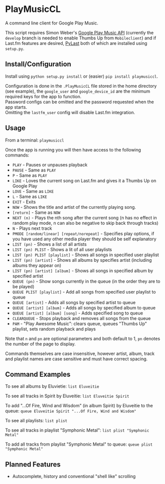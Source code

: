 PlayMusicCL
===========

A command line client for Google Play Music.

This script requires Simon Weber's [Google Play Music API](https://github.com/simon-weber/Unofficial-Google-Music-API) (currently the ```develop``` branch is needed to enable Thumbs Up from ```Mobileclient```) and if Last.fm features are desired, [PyLast](https://code.google.com/p/pylast/) both of which are installed using ```setup.py```.

Install/Configuration
---------------------

Install using ```python setup.py install``` or (easier) ```pip install playmusiccl```.

Configuration is done in the ```.PlayMusicCL``` file stored in the home directory (see example), the ```google_user``` and ```google_device_id``` are the minimum required keys for the app to function.   
Password configs can be omitted and the password requested when the app starts.   
Omitting the ```lastfm_user``` config will disable Last.fm integration.

Usage
-----

From a terminal: ```playmusiccl```

Once the app is running you will then have access to the following commands:

-	```PLAY``` - Pauses or unpauses playback
-	```PAUSE``` - Same as ```PLAY```
- ```P``` - Same as ```PLAY```
-	```LIKE``` - Loves the current song on Last.fm and gives it a Thumbs Up on Google Play
-	```LOVE``` - Same as ```LIKE```
- ```L``` - Same as ```LIKE```
-	```EXIT``` - Exits
-	```NOW``` - Shows the title and artist of the currently playing song.
- ```[return]``` - Same as ```NOW```
-	```NEXT (n)``` - Plays the nth song after the current song (n has no effect in random play mode, n can also be negative to skip back through tracks)
- ```N``` - Plays next track
-	```PMODE [random/linear] [repeat/norepeat]``` - Specifies play options, if you have used any other media player they should be self explanatory
-	```LIST (pn)``` - Shows a list of all artists
-	```LIST (pn) PLIST``` - Shows a lit of all user playlists
-	```LIST (pn) PLIST [playlist]``` - Shows all songs in specified user playlist
-	```LIST (pn) [artist]``` - Shows all albums by specifies artist (including albums they appear on)
-	```LIST (pn) [artist] [album]``` - Shows all songs in specified album by specified artist
-	```QUEUE (pn)``` - Show songs currently in the queue (in the order they are to be played)
-	```QUEUE PLIST [playlist]``` - Add all songs from specified user playlist to queue
-	```QUEUE [artist]``` - Adds all songs by specified artist to queue
-	```QUEUE [artist] [album]``` - Adds all songs by specified album to queue
-	```QUEUE [artist] [album] [song]``` - Adds specified song to queue
- ```CLEARQUEUE``` - Stops playback and removes all songs from the queue
- ```PAM``` - "Play Awesome Music": clears queue, queues "Thumbs Up" playlist, sets random playback and plays

Note that ```n``` and ```pn``` are optional parameters and both default to 1, ```pn``` denotes the number of the page to display.

Commands themselves are case insensitive, however artist, album, track and playlist names are case sensitive and must have correct spacing.

Command Examples
----------------

To see all albums by Eluvietie: ```list Eluveitie```

To see all tracks in Spirit by Eluveitie: ```list Eluveitie Spirit```

To add "...Of Fire, Wind and Wisdom" (in album Spirit) by Eluveitie to the queue: ```queue Eluveitie Spirit "...Of Fire, Wind and Wisdom"```

To see all playlists: ```list plist```

To see all tracks in playlist "Symphonic Metal": ```list plist "Symphonic Metal"```

To add all tracks from playlist "Symphonic Metal" to queue: ```queue plist "Symphonic Metal"```

Planned Features
----------------

*  Autocomplete, history and conventional "shell like" scrolling

